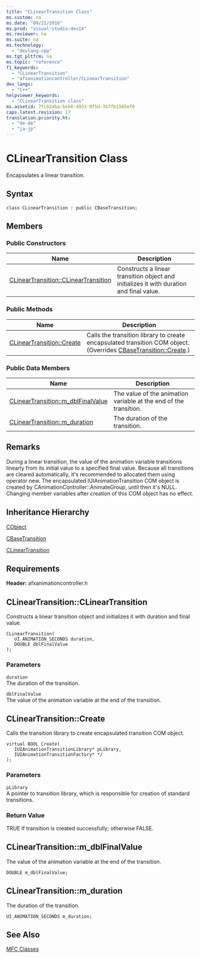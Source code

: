 ```yaml
---
title: "CLinearTransition Class"
ms.custom: na
ms.date: "09/22/2016"
ms.prod: "visual-studio-dev14"
ms.reviewer: na
ms.suite: na
ms.technology: 
  - "devlang-cpp"
ms.tgt_pltfrm: na
ms.topic: "reference"
f1_keywords: 
  - "CLinearTransition"
  - "afxanimationcontroller/CLinearTransition"
dev_langs: 
  - "C++"
helpviewer_keywords: 
  - "CLinearTransition class"
ms.assetid: 7fcb2dba-beb8-4933-9f5d-3b7fb1585ef0
caps.latest.revision: 17
translation.priority.ht: 
  - "de-de"
  - "ja-jp"
---
```

# CLinearTransition Class
Encapsulates a linear transition.  
  
## Syntax  
  
```  
class CLinearTransition : public CBaseTransition;  
```  
  
## Members  
  
### Public Constructors  
  
|Name|Description|  
|----------|-----------------|  
|[CLinearTransition::CLinearTransition](#clineartransition__clineartransition)|Constructs a linear transition object and initializes it with duration and final value.|  
  
### Public Methods  
  
|Name|Description|  
|----------|-----------------|  
|[CLinearTransition::Create](#clineartransition__create)|Calls the transition library to create encapsulated transition COM object. (Overrides [CBaseTransition::Create](../VS_csharp/cbasetransition-class.md#cbasetransition__create).)|  
  
### Public Data Members  
  
|Name|Description|  
|----------|-----------------|  
|[CLinearTransition::m_dblFinalValue](#clineartransition__m_dblfinalvalue)|The value of the animation variable at the end of the transition.|  
|[CLinearTransition::m_duration](#clineartransition__m_duration)|The duration of the transition.|  
  
## Remarks  
 During a linear transition, the value of the animation variable transitions linearly from its initial value to a specified final value. Because all transitions are cleared automatically, it's recommended to allocated them using operator new. The encapsulated IUIAnimationTransition COM object is created by CAnimationController::AnimateGroup, until then it's NULL. Changing member variables after creation of this COM object has no effect.  
  
## Inheritance Hierarchy  
 [CObject](../VS_csharp/cobject-class.md)  
  
 [CBaseTransition](../VS_csharp/cbasetransition-class.md)  
  
 [CLinearTransition](../VS_csharp/clineartransition-class.md)  
  
## Requirements  
 **Header:** afxanimationcontroller.h  
  
##  <a name="clineartransition__clineartransition"></a>  CLinearTransition::CLinearTransition  
 Constructs a linear transition object and initializes it with duration and final value.  
  
```  
CLinearTransition(  
   UI_ANIMATION_SECONDS duration,  
   DOUBLE dblFinalValue  
);  
```  
  
### Parameters  
 `duration`  
 The duration of the transition.  
  
 `dblFinalValue`  
 The value of the animation variable at the end of the transition.  
  
##  <a name="clineartransition__create"></a>  CLinearTransition::Create  
 Calls the transition library to create encapsulated transition COM object.  
  
```  
virtual BOOL Create(  
   IUIAnimationTransitionLibrary* pLibrary,  
   IUIAnimationTransitionFactory* */  
);  
```  
  
### Parameters  
 `pLibrary`  
 A pointer to transition library, which is responsible for creation of standard transitions.  
  
### Return Value  
 TRUE if transition is created successfully; otherwise FALSE.  
  
##  <a name="clineartransition__m_dblfinalvalue"></a>  CLinearTransition::m_dblFinalValue  
 The value of the animation variable at the end of the transition.  
  
```  
DOUBLE m_dblFinalValue;  
```  
  
##  <a name="clineartransition__m_duration"></a>  CLinearTransition::m_duration  
 The duration of the transition.  
  
```  
UI_ANIMATION_SECONDS m_duration;  
```  
  
## See Also  
 [MFC Classes](../VS_csharp/mfc-classes.md)